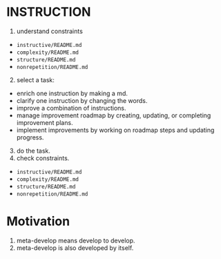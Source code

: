 # INSTRUCTION
1. understand constraints 
- `instructive/README.md`
- `complexity/README.md`
- `structure/README.md`
- `nonrepetition/README.md`
2. select a task:
- enrich one instruction by making a md.
- clarify one instruction by changing the words. 
- improve a combination of instructions.
- manage improvement roadmap by creating, updating, or completing improvement plans.
- implement improvements by working on roadmap steps and updating progress.
3. do the task.
4. check constraints.
- `instructive/README.md`
- `complexity/README.md`
- `structure/README.md`
- `nonrepetition/README.md`

# Motivation
1. meta-develop means develop to develop.
2. meta-develop is also developed by itself.
